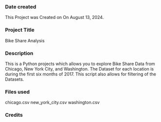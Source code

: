 ### Date created
This Project was Created on On August 13, 2024.

### Project Title
Bike Share Analysis 

### Description
This is a Python projects which allows you to explore Bike Share Data from Chicago, New York City, and Washington. The Dataset for each location is during the  first six months of 2017. This script also allows for filtering of the Datasets. 

### Files used
chicago.csv
new_york_city.csv
washington.csv

### Credits

